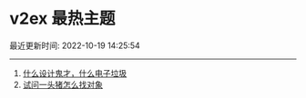 # v2ex 最热主题

最近更新时间: 2022-10-19 14:25:54

--- 
1. [什么设计鬼才，什么电子垃圾](https://www.v2ex.com/t/887984) 
2. [试问一头猪怎么找对象](https://www.v2ex.com/t/888017) 
